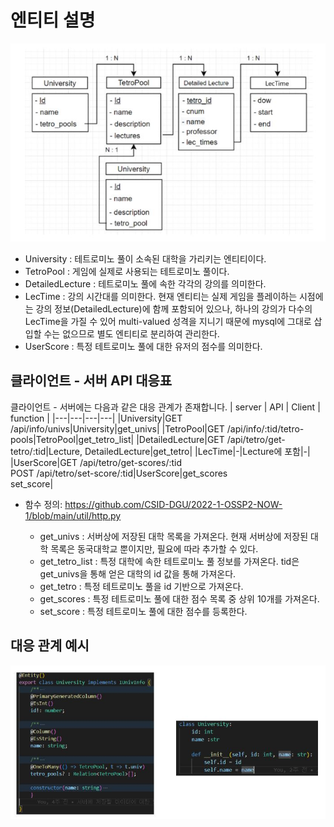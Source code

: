 # 엔티티 설명
![엔티티 사이 관계](./images/relation.JPG)
- University  : 테트로미노 풀이 소속된 대학을 가리키는 엔티티이다.
- TetroPool : 게임에 실제로 사용되는 테트로미노 풀이다.
- DetailedLecture : 테트로미노 풀에 속한 각각의 강의를 의미한다.
- LecTime : 강의 시간대를 의미한다. 현재 엔티티는 실제 게임을 플레이하는 시점에는 강의 정보(DetailedLecture)에 함께 포함되어 있으나, 하나의 강의가 다수의 LecTime을 가질 수 있어 multi-valued 성격을 지니기 때문에 mysql에 그대로 삽입할 수는 없으므로 별도 엔티티로 분리하여 관리한다.
- UserScore : 특정 테트로미노 풀에 대한 유저의 점수를 의미한다.

## 클라이언트 - 서버 API 대응표
클라이언트 - 서버에는  다음과 같은 대응 관계가 존재합니다.
| server  | API | Client | function |
|---|---|---|---|
|University|GET /api/info/univs|University|get_univs|
|TetroPool|GET /api/info/:tid/tetro-pools|TetroPool|get_tetro_list|
|DetailedLecture|GET /api/tetro/get-tetro/:tid|Lecture, DetailedLecture|get_tetro|
|LecTime|-|Lecture에 포함|-|
|UserScore|GET /api/tetro/get-scores/:tid<br/> POST /api/tetro/set-score/:tid|UserScore|get_scores<br/>set_score|

- 함수 정의: https://github.com/CSID-DGU/2022-1-OSSP2-NOW-1/blob/main/util/http.py

  - get_univs : 서버상에 저장된 대학 목록을 가져온다. 현재 서버상에 저장된 대학 목록은 동국대학교 뿐이지만, 필요에 따라 추가할 수 있다.
  - get_tetro_list : 특정 대학에 속한 테트로미노 풀 정보를 가져온다. tid은 get_univs을 통해 얻은 대학의 id 값을 통해 가져온다.
  - get_tetro : 특정 테트로미노 풀을 id 기반으로 가져온다. 
  - get_scores : 특정 테트로미노 풀에 대한 점수 목록 중 상위 10개를 가져온다.
  - set_score : 특정 테트로미노 풀에 대한 점수를 등록한다.

## 대응 관계 예시
![매핑 예시](./images/mapping.JPG)
